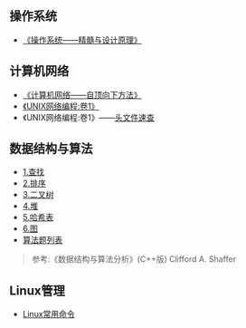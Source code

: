
## 操作系统

* [《操作系统——精髓与设计原理》](操作系统/操作系统.md)

## 计算机网络

* [《计算机网络——自顶向下方法》](计算机网络/计算机网络.md)
* [《UNIX网络编程:卷1》](计算机网络/UNIX网络编程卷1.md)
* 《UNIX网络编程:卷1》——[头文件速查](计算机网络/接口与头文件.md)

## 数据结构与算法

* [1.查找](数据结构与算法/查找.md)
* [2.排序](数据结构与算法/排序.md)
* [3.二叉树](数据结构与算法/二叉树.md)
* [4.堆](数据结构与算法/堆.md)
* [5.哈希表](数据结构与算法/哈希表.md)
* [6.图](数据结构与算法/图.md)
* [算法题列表](数据结构与算法/算法题列表.md)

> 参考:《数据结构与算法分析》(C++版) Clifford A. Shaffer

## Linux管理

* [Linux常用命令](Linux/Linux常用命令.md)